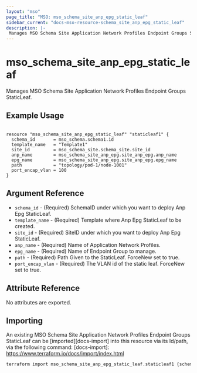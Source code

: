 ```yaml
---
layout: "mso"
page_title: "MSO: mso_schema_site_anp_epg_static_leaf"
sidebar_current: "docs-mso-resource-schema_site_anp_epg_static_leaf"
description: |-
 Manages MSO Schema Site Application Network Profiles Endpoint Groups StaticLeaf.
---
```


# mso_schema_site_anp_epg_static_leaf #

Manages MSO Schema Site Application Network Profiles Endpoint Groups StaticLeaf.

## Example Usage ##

```hcl

resource "mso_schema_site_anp_epg_static_leaf" "staticleaf1" {
  schema_id       = mso_schema.schema1.id
  template_name   = "Template1"
  site_id         = mso_schema_site.schema_site.site_id
  anp_name        = mso_schema_site_anp_epg.site_anp_epg.anp_name
  epg_name        = mso_schema_site_anp_epg.site_anp_epg.epg_name
  path            = "topology/pod-1/node-1001"
  port_encap_vlan = 100
}

```

## Argument Reference ##

* `schema_id` - (Required) SchemaID under which you want to deploy Anp Epg StaticLeaf.
* `template_name` - (Required) Template where Anp Epg StaticLeaf to be created.
* `site_id` - (Required) SiteID under which you want to deploy Anp Epg StaticLeaf.
* `anp_name` - (Required) Name of Application Network Profiles.
* `epg_name` - (Required) Name of Endpoint Group to manage.
* `path` - (Required) Path Given to the StaticLeaf. ForceNew set to true.
* `port_encap_vlan` - (Required) The VLAN id of the static leaf. ForceNew set to true.


## Attribute Reference ##

No attributes are exported.

## Importing ##

An existing MSO Schema Site Application Network Profiles Endpoint Groups StaticLeaf can be [imported][docs-import] into this resource via its Id/path, via the following command: [docs-import]: <https://www.terraform.io/docs/import/index.html>

```bash
terraform import mso_schema_site_anp_epg_static_leaf.staticleaf1 {schema_id}/site/{site_id}/template/{template_name}/anp/{anp_name}/epg/{epg_name}/path/{static_leaf_path}
```